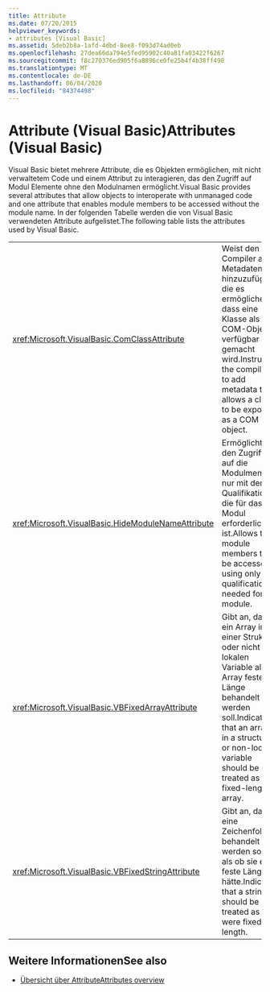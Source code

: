 ```yaml
---
title: Attribute
ms.date: 07/20/2015
helpviewer_keywords:
- attributes [Visual Basic]
ms.assetid: 5deb2b8a-1afd-4dbd-8ee8-f093d74ad0eb
ms.openlocfilehash: 27dea66da794e5fed95902c40a81fa03422f6267
ms.sourcegitcommit: f8c270376ed905f6a8896ce0fe25b4f4b38ff498
ms.translationtype: MT
ms.contentlocale: de-DE
ms.lasthandoff: 06/04/2020
ms.locfileid: "84374498"
---
```

# <a name="attributes-visual-basic"></a><span data-ttu-id="88354-102">Attribute (Visual Basic)</span><span class="sxs-lookup"><span data-stu-id="88354-102">Attributes (Visual Basic)</span></span>

<span data-ttu-id="88354-103">Visual Basic bietet mehrere Attribute, die es Objekten ermöglichen, mit nicht verwaltetem Code und einem Attribut zu interagieren, das den Zugriff auf Modul Elemente ohne den Modulnamen ermöglicht.</span><span class="sxs-lookup"><span data-stu-id="88354-103">Visual Basic provides several attributes that allow objects to interoperate with unmanaged code and one attribute that enables module members to be accessed without the module name.</span></span> <span data-ttu-id="88354-104">In der folgenden Tabelle werden die von Visual Basic verwendeten Attribute aufgelistet.</span><span class="sxs-lookup"><span data-stu-id="88354-104">The following table lists the attributes used by Visual Basic.</span></span>  
  
|||  
|---|---|  
|<xref:Microsoft.VisualBasic.ComClassAttribute>|<span data-ttu-id="88354-105">Weist den Compiler an, Metadaten hinzuzufügen, die es ermöglichen, dass eine Klasse als COM-Objekt verfügbar gemacht wird.</span><span class="sxs-lookup"><span data-stu-id="88354-105">Instructs the compiler to add metadata that allows a class to be exposed as a COM object.</span></span>|
|<xref:Microsoft.VisualBasic.HideModuleNameAttribute>|<span data-ttu-id="88354-106">Ermöglicht den Zugriff auf die Modulmember nur mit der Qualifikation, die für das Modul erforderlich ist.</span><span class="sxs-lookup"><span data-stu-id="88354-106">Allows the module members to be accessed using only the qualification needed for the module.</span></span>|
|<xref:Microsoft.VisualBasic.VBFixedArrayAttribute>|<span data-ttu-id="88354-107">Gibt an, dass ein Array in einer Struktur oder nicht lokalen Variable als Array fester Länge behandelt werden soll.</span><span class="sxs-lookup"><span data-stu-id="88354-107">Indicates that an array in a structure or non-local variable should be treated as a fixed-length array.</span></span>|
|<xref:Microsoft.VisualBasic.VBFixedStringAttribute>|<span data-ttu-id="88354-108">Gibt an, dass eine Zeichenfolge behandelt werden soll, als ob sie eine feste Länge hätte.</span><span class="sxs-lookup"><span data-stu-id="88354-108">Indicates that a string should be treated as if it were fixed length.</span></span>|
  
## <a name="see-also"></a><span data-ttu-id="88354-109">Weitere Informationen</span><span class="sxs-lookup"><span data-stu-id="88354-109">See also</span></span>

- [<span data-ttu-id="88354-110">Übersicht über Attribute</span><span class="sxs-lookup"><span data-stu-id="88354-110">Attributes overview</span></span>](../programming-guide/concepts/attributes/index.md)
